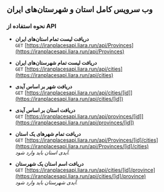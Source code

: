 ## وب سرویس کامل استان و شهرستان‌های ایران

### نحوه استفاده از API

- **دریافت لیست تمام استان‌های ایران**  
  `GET` [https://iranplacesapi.liara.run/api/Provinces](https://iranplacesapi.liara.run/api/Provinces)  

- **دریافت لیست تمام شهرستان‌های ایران**  
  `GET` [https://iranplacesapi.liara.run/api/cities](https://iranplacesapi.liara.run/api/cities)  

- **دریافت شهر بر اساس آیدی**  
  `GET` [https://iranplacesapi.liara.run/api/cities/[id]](https://iranplacesapi.liara.run/api/cities/[id])  

- **دریافت استان بر اساس آیدی**  
  `GET` [https://iranplacesapi.liara.run/api/provinces/[id]](https://iranplacesapi.liara.run/api/provinces/[id])

- **دریافت تمام شهرهای یک استان**  
  `GET` [https://iranplacesapi.liara.run/api/Provinces/[id]/cities](https://iranplacesapi.liara.run/api/Provinces/[id]/cities)  
  _آیدی استان باید وارد شود._

- **دریافت اسم استان یک شهرستان**  
  `GET` [https://iranplacesapi.liara.run/api/cities/[id]/province](https://iranplacesapi.liara.run/api/cities/[id]/province)  
  _آیدی شهرستان باید وارد شود._
